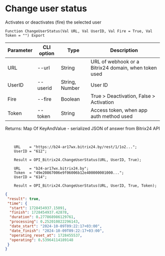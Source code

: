 ﻿---
sidebar_position: 5
---

# Change user status
 Activates or deactivates (fire) the selected user



`Function ChangeUserStatus(Val URL, Val UserID, Val Fire = True, Val Token = "") Export`

  | Parameter | CLI option | Type | Description |
  |-|-|-|-|
  | URL | --url | String | URL of webhook or a Bitrix24 domain, when token used |
  | UserID | --userid | String, Number | User ID |
  | Fire | --fire | Boolean | True > Deactivation, False > Activation |
  | Token | --token | String | Access token, when app auth method used |

  
  Returns:  Map Of KeyAndValue - serialized JSON of answer from Bitrix24 API

<br/>




```bsl title="Code example"
    URL    = "https://b24-ar17wx.bitrix24.by/rest/1/1o2...";
    UserID = "612";

    Result = OPI_Bitrix24.ChangeUserStatus(URL, UserID, True);

    URL    = "b24-ar17wx.bitrix24.by";
    Token  = "49e20867006e9f06006b12e400000001000...";
    UserID = "614";

    Result = OPI_Bitrix24.ChangeUserStatus(URL, UserID, True, Token);
```
 



```json title="Result"
{
 "result": true,
 "time": {
  "start": 1728454937.15091,
  "finish": 1728454937.42878,
  "duration": 0.277868986129761,
  "processing": 0.252010822296143,
  "date_start": "2024-10-09T09:22:17+03:00",
  "date_finish": "2024-10-09T09:22:17+03:00",
  "operating_reset_at": 1728455537,
  "operating": 0.53964114189148
 }
}
```
